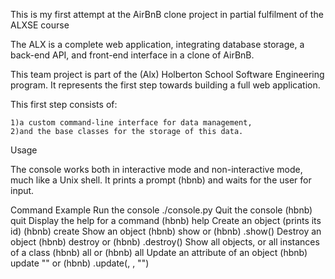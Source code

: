 This is my first attempt at the AirBnB clone project in partial fulfilment of the ALXSE course

The ALX is a complete web application, integrating database storage, a back-end API, and front-end interface in a clone of AirBnB.

This team project is part of the (Alx) Holberton School Software Engineering program.
It represents the first step towards building a full web application.

This first step consists of:

	1)a custom command-line interface for data management,
	2)and the base classes for the storage of this data.

Usage

The console works both in interactive mode and non-interactive mode, much like a Unix shell. It prints a prompt (hbnb) and waits for the user for input.

Command	Example
Run the console						./console.py
Quit the console					(hbnb) quit
Display the help for a command				(hbnb) help <command>
Create an object (prints its id)			(hbnb) create <class>
Show an object						(hbnb) show <class> <id> or (hbnb) <class>.show(<id>)
Destroy an object					(hbnb) destroy <class> <id> or (hbnb) <class>.destroy(<id>)
Show all objects, or all instances of a class		(hbnb) all or (hbnb) all <class>
Update an attribute of an object			(hbnb) update <class> <id> <attribute name> "<attribute value>" or (hbnb) <class>.update(<id>, <attribute name>, "<attribute value>")

